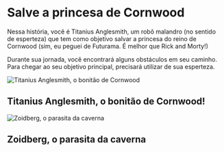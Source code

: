 # Salve a princesa de Cornwood
Nessa história, você é Titanius Anglesmith, um robô malandro (no sentido de esperteza) que tem como objetivo salvar a princesa do reino de Cornwood (sim, eu peguei de Futurama. É melhor que Rick and Morty!)

Durante sua jornada, você encontrará alguns obstáculos em seu caminho. Para chegar ao seu objetivo principal, precisará utilizar de sua esperteza.

![Titanius Anglesmith, o bonitão de Cornwood](https://static.wikia.nocookie.net/enfuturama/images/1/1f/Titanius.jpg/revision/latest?cb=20090622194812)

## Titanius Anglesmith, o bonitão de Cornwood!

![Zoidberg, o parasita da caverna](https://images-wixmp-ed30a86b8c4ca887773594c2.wixmp.com/f/b41ebc74-a9a7-41c3-98c6-4e68c588fca9/de9c78g-75e9b3d9-34db-4200-98de-db25f64d189e.png/v1/fill/w_413,h_400/cepheleopod_head_zoidberg_this_way_by_captainedwardteague_de9c78g-400t.png?token=eyJ0eXAiOiJKV1QiLCJhbGciOiJIUzI1NiJ9.eyJzdWIiOiJ1cm46YXBwOjdlMGQxODg5ODIyNjQzNzNhNWYwZDQxNWVhMGQyNmUwIiwiaXNzIjoidXJuOmFwcDo3ZTBkMTg4OTgyMjY0MzczYTVmMGQ0MTVlYTBkMjZlMCIsIm9iaiI6W1t7ImhlaWdodCI6Ijw9MTIzOSIsInBhdGgiOiJcL2ZcL2I0MWViYzc0LWE5YTctNDFjMy05OGM2LTRlNjhjNTg4ZmNhOVwvZGU5Yzc4Zy03NWU5YjNkOS0zNGRiLTQyMDAtOThkZS1kYjI1ZjY0ZDE4OWUucG5nIiwid2lkdGgiOiI8PTEyODAifV1dLCJhdWQiOlsidXJuOnNlcnZpY2U6aW1hZ2Uub3BlcmF0aW9ucyJdfQ.Fqv3UN81kUBisb1NZCJdwCvZtNWvfzF94hKcQoAqn9s)

## Zoidberg, o parasita da caverna
